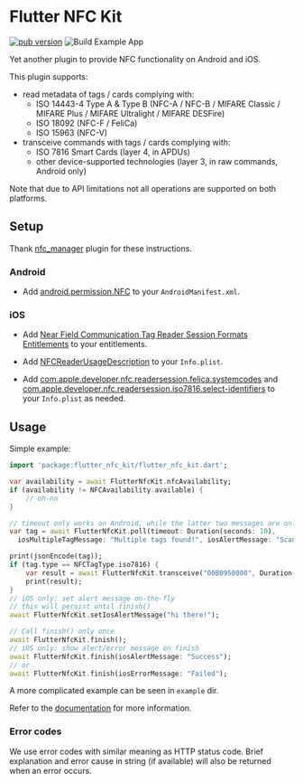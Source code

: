 # Flutter NFC Kit

[![pub version](https://img.shields.io/pub/v/flutter_nfc_kit)](https://pub.dev/packages/flutter_nfc_kit)
![Build Example App](https://github.com/nfcim/flutter_nfc_kit/workflows/Build%20Example%20App/badge.svg)

Yet another plugin to provide NFC functionality on Android and iOS.

This plugin supports:

* read metadata of tags / cards complying with:
  * ISO 14443-4 Type A & Type B (NFC-A / NFC-B / MIFARE Classic / MIFARE Plus / MIFARE Ultralight / MIFARE DESFire)
  * ISO 18092 (NFC-F / FeliCa)
  * ISO 15963 (NFC-V)
* transceive commands with tags / cards complying with:
  * ISO 7816 Smart Cards (layer 4, in APDUs)
  * other device-supported technologies (layer 3, in raw commands, Android only)

Note that due to API limitations not all operations are supported on both platforms.

## Setup

Thank [nfc_manager](https://pub.dev/packages/nfc_manager) plugin for these instructions.

### Android

* Add [android.permission.NFC](https://developer.android.com/reference/android/Manifest.permission.html#NFC) to your `AndroidManifest.xml`.

### iOS

* Add [Near Field Communication Tag Reader Session Formats Entitlements](https://developer.apple.com/documentation/bundleresources/entitlements/com_apple_developer_nfc_readersession_formats) to your entitlements.

* Add [NFCReaderUsageDescription](https://developer.apple.com/documentation/bundleresources/information_property_list/nfcreaderusagedescription) to your `Info.plist`.

* Add [com.apple.developer.nfc.readersession.felica.systemcodes](https://developer.apple.com/documentation/bundleresources/information_property_list/systemcodes) and [com.apple.developer.nfc.readersession.iso7816.select-identifiers](https://developer.apple.com/documentation/bundleresources/information_property_list/select-identifiers) to your `Info.plist` as needed.

## Usage

Simple example:

```dart
import 'package:flutter_nfc_kit/flutter_nfc_kit.dart';

var availability = await FlutterNfcKit.nfcAvailability;
if (availability != NFCAvailability.available) {
    // oh-no
}

// timeout only works on Android, while the latter two messages are only for iOS
var tag = await FlutterNfcKit.poll(timeout: Duration(seconds: 10),
  iosMultipleTagMessage: "Multiple tags found!", iosAlertMessage: "Scan your tag");

print(jsonEncode(tag));
if (tag.type == NFCTagType.iso7816) {
    var result = await FlutterNfcKit.transceive("00B0950000", Duration(seconds: 5)); // timeout is still Android-only, persist until next change
    print(result);
}
// iOS only: set alert message on-the-fly
// this will persist until finish()
await FlutterNfcKit.setIosAlertMessage("hi there!");

// Call finish() only once
await FlutterNfcKit.finish();
// iOS only: show alert/error message on finish
await FlutterNfcKit.finish(iosAlertMessage: "Success");
// or
await FlutterNfcKit.finish(iosErrorMessage: "Failed");
```

A more complicated example can be seen in `example` dir.

Refer to the [documentation](https://pub.dev/documentation/flutter_nfc_kit/) for more information.

### Error codes

We use error codes with similar meaning as HTTP status code. Brief explanation and error cause in string (if available) will also be returned when an error occurs.
